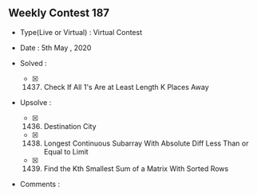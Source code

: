 ## Weekly Contest 187

* Type(Live or Virtual) : Virtual Contest

* Date : 5th May , 2020

* Solved :
    
    * [x] 1437. Check If All 1's Are at Least Length K Places Away

* Upsolve :

    * [x] 1436. Destination City
    * [x] 1438. Longest Continuous Subarray With Absolute Diff Less Than or Equal to Limit
    * [x] 1439. Find the Kth Smallest Sum of a Matrix With Sorted Rows

* Comments :
